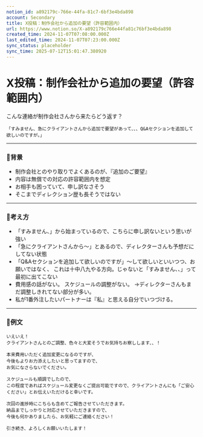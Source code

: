 ```yaml
---
notion_id: a892179c-766e-44fa-81c7-6bf3e4bda898
account: Secondary
title: X投稿：制作会社から追加の要望（許容範囲内）
url: https://www.notion.so/X-a892179c766e44fa81c76bf3e4bda898
created_time: 2024-11-07T07:08:00.000Z
last_edited_time: 2024-11-07T07:23:00.000Z
sync_status: placeholder
sync_time: 2025-07-12T15:01:47.380920
---
```

# X投稿：制作会社から追加の要望（許容範囲内）

こんな連絡が制作会社さんから来たらどう返す？
```plain text
「すみません、急にクライアントさんから追加で要望があって、、、Q&Aセクションを追加して欲しいのですが。」
```
---
### 🔹背景
- 制作会社とのやり取りでよくあるのが、『追加のご要望』
- 内容は無償での対応の許容範囲内を想定
- お相手も困っていて、申し訳なさそう
- そこまでディレクション歴も長そうではない
---
### 🔹考え方
- 「すみません、」から始まっているので、こちらに申し訳ないという思いが強い
- 「急にクライアントさんから〜」とあるので、ディレクターさんも予想だにしてない状態
- 「Q&Aセクションを追加して欲しいのですが」〜して欲しいといいつつ、お願いではなく、
これは十中八九やる方向。じゃないと「すみません、、」って最初に出てこない
- 費用感の話がない。
スケジュールの調整がない。
→ディレクターさんもまだ調整しきれてない部分が多い。
- 私が1番外注したいパートナーは『私』と思える自分でいつづける。
---
### 🔹例文
```plain text
いえいえ！
クライアントさんとのご調整、色々と大変そうでお気持ちお察しします、、！

本来費用いただく追加変更になるのですが、
今後もよりお力添えしたいと思ってますので、
お気になさらないでください。

スケジュールも順調でしたので、
この程度であればスケジュール変更なくご提出可能ですので、クライアントさんにも「ご安心ください」とお伝えいただけると幸いです。

次回の進捗時にこちらも含めてご報告させていただきます。
納品までしっかりと対応させていただきますので、
今後も何かありましたら、お気軽にご連絡ください！

引き続き、よろしくお願いいたします！
```